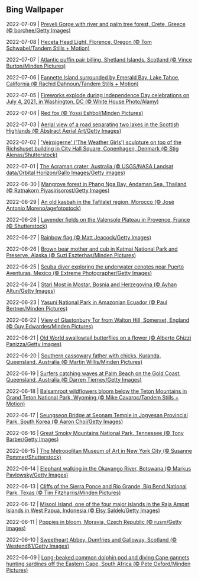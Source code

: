 ## Bing Wallpaper
2022-07-09 | [Preveli Gorge with river and palm tree forest, Crete, Greece (© borchee/Getty Images)](./wallpaper/2022-07-09.jpg) 

2022-07-08 | [Heceta Head Light, Florence, Oregon (© Tom Schwabel/Tandem Stills + Motion)](./wallpaper/2022-07-08.jpg) 

2022-07-07 | [Atlantic puffin pair billing, Shetland Islands, Scotland (© Vince Burton/Minden Pictures)](./wallpaper/2022-07-07.jpg) 

2022-07-06 | [Fannette Island surrounded by Emerald Bay, Lake Tahoe, California (© Rachid Dahnoun/Tandem Stills + Motion)](./wallpaper/2022-07-06.jpg) 

2022-07-05 | [Fireworks explode during Independence Day celebrations on July 4, 2021, in Washington, DC (© White House Photo/Alamy)](./wallpaper/2022-07-05.jpg) 

2022-07-04 | [Red fox (© Yossi Eshbol/Minden Pictures)](./wallpaper/2022-07-04.jpg) 

2022-07-03 | [Aerial view of a road separating two lakes in the Scottish Highlands (© Abstract Aerial Art/Getty Images)](./wallpaper/2022-07-03.jpg) 

2022-07-02 | ['Vejrpigerne' ('The Weather Girls') sculpture on top of the Richshuset building in City Hall Square, Copenhagen, Denmark (© Stig Alenas/Shutterstock)](./wallpaper/2022-07-02.jpg) 

2022-07-01 | [The Acraman crater, Australia (© USGS/NASA Landsat data/Orbital Horizon/Gallo Images/Getty images)](./wallpaper/2022-07-01.jpg) 

2022-06-30 | [Mangrove forest in Phang Nga Bay, Andaman Sea, Thailand (© Ratnakorn Piyasirisorost/Getty Images)](./wallpaper/2022-06-30.jpg) 

2022-06-29 | [An old kasbah in the Tafilalet region, Morocco (© José Antonio Moreno/agefotostock)](./wallpaper/2022-06-29.jpg) 

2022-06-28 | [Lavender fields on the Valensole Plateau in Provence, France (© Shutterstock)](./wallpaper/2022-06-28.jpg) 

2022-06-27 | [Rainbow flag (© Matt Jeacock/Getty Images)](./wallpaper/2022-06-27.jpg) 

2022-06-26 | [Brown bear mother and cub in Katmai National Park and Preserve, Alaska (© Suzi Eszterhas/Minden Pictures)](./wallpaper/2022-06-26.jpg) 

2022-06-25 | [Scuba diver exploring the underwater cenotes near Puerto Aventuras, Mexico (© Extreme Photographer/Getty Images)](./wallpaper/2022-06-25.jpg) 

2022-06-24 | [Stari Most in Mostar, Bosnia and Herzegovina (© Ayhan Altun/Getty Images)](./wallpaper/2022-06-24.jpg) 

2022-06-23 | [Yasuní National Park in Amazonian Ecuador (© Paul Bertner/Minden Pictures)](./wallpaper/2022-06-23.jpg) 

2022-06-22 | [View of Glastonbury Tor from Walton Hill, Somerset, England (© Guy Edwardes/Minden Pictures)](./wallpaper/2022-06-22.jpg) 

2022-06-21 | [Old World swallowtail butterflies on a flower (© Alberto Ghizzi Panizza/Getty Images)](./wallpaper/2022-06-21.jpg) 

2022-06-20 | [Southern cassowary father with chicks, Kuranda, Queensland, Australia (© Martin Willis/Minden Pictures)](./wallpaper/2022-06-20.jpg) 

2022-06-19 | [Surfers catching waves at Palm Beach on the Gold Coast, Queensland, Australia (© Darren Tierney/Getty Images)](./wallpaper/2022-06-19.jpg) 

2022-06-18 | [Balsamroot wildflowers bloom below the Teton Mountains in Grand Teton National Park, Wyoming (© Mike Cavaroc/Tandem Stills + Motion)](./wallpaper/2022-06-18.jpg) 

2022-06-17 | [Seungseon Bridge at Seonam Temple in Jogyesan Provincial Park, South Korea (© Aaron Choi/Getty Images)](./wallpaper/2022-06-17.jpg) 

2022-06-16 | [Great Smoky Mountains National Park, Tennessee (© Tony Barber/Getty Images)](./wallpaper/2022-06-16.jpg) 

2022-06-15 | [The Metropolitan Museum of Art in New York City (© Susanne Pommer/Shutterstock)](./wallpaper/2022-06-15.jpg) 

2022-06-14 | [Elephant walking in the Okavango River, Botswana (© Markus Pavlowsky/Getty Images)](./wallpaper/2022-06-14.jpg) 

2022-06-13 | [Cliffs of the Sierra Ponce and Rio Grande, Big Bend National Park, Texas (© Tim Fitzharris/Minden Pictures)](./wallpaper/2022-06-13.jpg) 

2022-06-12 | [Misool Island, one of the four major islands in the Raja Ampat Islands in West Papua, Indonesia (© Elsy Saldek/Getty Images)](./wallpaper/2022-06-12.jpg) 

2022-06-11 | [Poppies in bloom, Moravia, Czech Republic (© rusm/Getty Images)](./wallpaper/2022-06-11.jpg) 

2022-06-10 | [Sweetheart Abbey, Dumfries and Galloway, Scotland (© Westend61/Getty Images)](./wallpaper/2022-06-10.jpg) 

2022-06-09 | [Long-beaked common dolphin pod and diving Cape gannets hunting sardines off the Eastern Cape, South Africa (© Pete Oxford/Minden Pictures)](./wallpaper/2022-06-09.jpg) 

